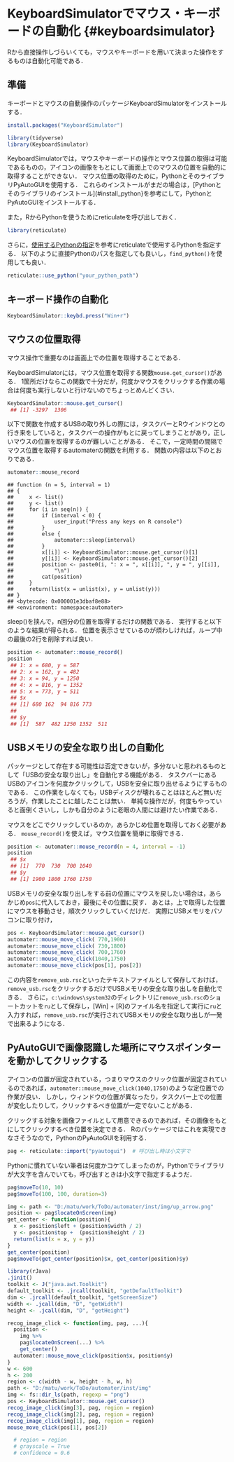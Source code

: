 # KeyboardSimulatorでマウス・キーボードの自動化 {#keyboardsimulator}

<!--
-->

<!--
https://github.com/ChiHangChen/KeyboardSimulator/

PyAutoGUIみたいに，画像認識でクリックしてくれるパッケージはなさそう

rMouse cran
  # http://cran.nexr.com/web/packages/rMouse/vignettes/rMouseVignette.html
  # archivedになっているが，記録する関数は使えそう
-->

Rから直接操作しづらいくても，マウスやキーボードを用いて決まった操作をするものは自動化可能である．

## 準備

キーボードとマウスの自動操作のパッケージKeyboardSimulatorをインストールする．


```r
install.packages("KeyboardSimulator")
```


```r
library(tidyverse)
library(KeyboardSimulator)
```

KeyboardSimulatorでは，マウスやキーボードの操作とマウス位置の取得は可能であるものの，アイコンの画像をもとにして画面上でのマウスの位置を自動的に取得することができない．
マウス位置の取得のために，PythonとそのライブラリPyAutoGUIを使用する．
これらのインストールがまだの場合は，[Pythonとそのライブラリのインストール](#install_python}を参考にして，PythonとPyAutoGUIをインストールする．

また，RからPythonを使うためにreticulateを呼び出しておく．


```r
library(reticulate)
```

さらに，[使用するPythonの指定](#identify_python)を参考にreticulateで使用するPythonを指定する．
以下のように直接Pythonのパスを指定しても良いし，`find_python()`を使用しても良い．




```r
reticulate::use_python("your_python_path")
```


## キーボード操作の自動化


```r
KeyboardSimulator::keybd.press("Win+r")
```

## マウスの位置取得

マウス操作で重要なのは画面上での位置を取得することである．

KeyboardSimulatorには，マウス位置を取得する関数`mouse.get_cursor()`がある．
1箇所だけならこの関数で十分だが，何度かマウスをクリックする作業の場合は何度も実行しないと行けないのでちょっとめんどくさい．


```r
KeyboardSimulator::mouse.get_cursor()
 ## [1] -3297  1306
```

以下で関数を作成するUSBの取り外しの際には，タスクバーとRウインドウとの行き来をしていると，タスクバーの操作がもとに戻ってしまうことがあり，正しいマウスの位置を取得するのが難しいことがある．
そこで，一定時間の間隔でマウス位置を取得するautomaterの関数を利用する．
関数の内容は以下のとおりである．


```r
automater::mouse_record
```

```
## function (n = 5, interval = 1) 
## {
##     x <- list()
##     y <- list()
##     for (i in seq(n)) {
##         if (interval < 0) {
##             user_input("Press any keys on R console")
##         }
##         else {
##             automater::sleep(interval)
##         }
##         x[[i]] <- KeyboardSimulator::mouse.get_cursor()[1]
##         y[[i]] <- KeyboardSimulator::mouse.get_cursor()[2]
##         position <- paste0(i, ": x = ", x[[i]], ", y = ", y[[i]], 
##             "\n")
##         cat(position)
##     }
##     return(list(x = unlist(x), y = unlist(y)))
## }
## <bytecode: 0x000001e3dbaf8e88>
## <environment: namespace:automater>
```

sleep()を挟んで，n回分の位置を取得するだけの関数である．
実行すると以下のような結果が得られる．
位置を表示させているのが煩わしければ，ループ中の最後の2行を削除すれば良い．



```r
position <- automater::mouse_record()
position
 ## 1: x = 680, y = 587
 ## 2: x = 162, y = 482
 ## 3: x = 94, y = 1250
 ## 4: x = 816, y = 1352
 ## 5: x = 773, y = 511
 ## $x
 ## [1] 680 162  94 816 773
 ## 
 ## $y
 ## [1]  587  482 1250 1352  511
```


## USBメモリの安全な取り出しの自動化

パッケージとして存在する可能性は否定できないが，多分ないと思われるものとして「USBの安全な取り出し」を自動化する機能がある．
タスクバーにあるUSBのアイコンを何度かクリックして，USBを安全に取り出せるようにするものである．
この作業をしなくても，USBディスクが壊れることはほとんど無いだろうが，作業したことに越したことは無い．
単純な操作だが，何度もやっていると面倒くさいし，しかも自分のように老眼の人間には避けたい作業である．


マウスをどこでクリックしているのか，あらかじめ位置を取得しておく必要がある．
`mouse_record()`を使えば，マウス位置を簡単に取得できる．


```r
position <- automater::mouse_record(n = 4, interval = -1)
position
 ## $x
 ## [1]  770  730  700 1040
 ## $y
 ## [1] 1900 1800 1760 1750
```

USBメモリの安全な取り出しをする前の位置にマウスを戻したい場合は，あらかじめ`pos`に代入しておき，最後にその位置に戻す．
あとは，上で取得した位置にマウスを移動させ，順次クリックしていくだけだ．
実際にUSBメモリをパソコンに取り付け，


```r
pos <- KeyboardSimulator::mouse.get_cursor()
automater::mouse_move_click( 770,1900)
automater::mouse_move_click( 730,1800)
automater::mouse_move_click( 700,1760)
automater::mouse_move_click(1040,1750)
automater::mouse_move_click(pos[1], pos[2])
```

この内容を`remove_usb.rsc`といったテキストファイルとして保存しておけば，`remove_usb.rsc`をクリックするだけでUSBメモリの安全な取り出しを自動化できる．
さらに，`c:\windows\system32`のディレクトリに`remove_usb.rsc`のショートカットを`ru`として保存し，[Win] + [R]のファイル名を指定して実行に`ru`と入力すれば，`remove_usb.rsc`が実行されてUSBメモリの安全な取り出しが一発で出来るようになる．

## PyAutoGUIで画像認識した場所にマウスポインターを動かしてクリックする

<!--
PyAutoGUIで画像認識した場所にマウスポインターを動かしてクリックする
https://take-tech-engineer.com/pyautogui-image/
pyautogui.click('button.png') # Find where button.png appears on the screen and click it.
-->

アイコンの位置が固定されている，つまりマウスのクリック位置が固定されているのであれば，`automater::mouse_move_click(1040,1750)`のような定位置での作業が良い．
しかし，ウィンドウの位置が異なったり，タスクバー上での位置が変化したりして，クリックするべき位置が一定でないことがある．

クリックする対象を画像ファイルとして用意できるのであれば，その画像をもとにしてクリックするべき位置を決定できる．
Rのパッケージではこれを実現できなさそうなので，PythonのPyAutoGUIを利用する．



```r
pag <- reticulate::import("pyautogui")  # 呼び出し時は小文字で
```

Pythonに慣れていない筆者は何度かコケてしまったのが，Pythonでライブラリが大文字を含んでいても，呼び出すときは小文字で指定するようだ．


```r
pag$moveTo(10, 10)
pag$moveTo(100, 100, duration=3)

img <- path <- "D:/matu/work/ToDo/automater/inst/img/up_arrow.png"
position <- pag$locateOnScreen(img)
get_center <- function(position){
  x <- position$left + (position$width / 2)
  y <- position$top +  (position$height / 2)
  return(list(x = x, y = y))
}
get_center(position)
pag$moveTo(get_center(position)$x, get_center(position)$y)
```


```r
library(rJava)
.jinit()
toolkit <- J("java.awt.Toolkit")
default_toolkit <- .jrcall(toolkit, "getDefaultToolkit")
dim <- .jrcall(default_toolkit, "getScreenSize")
width <- .jcall(dim, "D", "getWidth")
height <- .jcall(dim, "D", "getHeight")
```


```r
recog_image_click <- function(img, pag, ...){
  position <- 
    img %>%
    pag$locateOnScreen(...) %>%
    get_center()
  automater::mouse_move_click(position$x, position$y)
}
w <- 600
h <- 200
region <- c(width - w, height - h, w, h)
path <- "D:/matu/work/ToDo/automater/inst/img"
img <- fs::dir_ls(path, regexp = "png") 
pos <- KeyboardSimulator::mouse.get_cursor()
recog_image_click(img[3], pag, region = region)
recog_image_click(img[2], pag, region = region)
recog_image_click(img[1], pag, region = region)
mouse_move_click(pos[1], pos[2])

  # region = region
  # grayscale = True
  # confidence = 0.6
```


<!--
PyAutoGUIで画像認識した場所にマウスポインターを動かしてクリックする
https://take-tech-engineer.com/pyautogui-image/
pyautogui.click('button.png') # Find where button.png appears on the screen and click it.
-->



